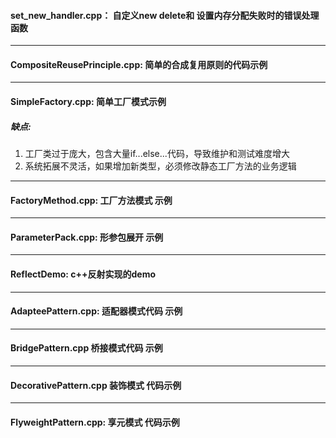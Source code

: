 #### set_new_handler.cpp： 自定义new delete和 设置内存分配失败时的错误处理函数  
***
#### CompositeReusePrinciple.cpp: 简单的合成复用原则的代码示例  
***
#### SimpleFactory.cpp: 简单工厂模式示例  
##### 缺点:
  1. 工厂类过于庞大，包含大量if...else...代码，导致维护和测试难度增大
  2. 系统拓展不灵活，如果增加新类型，必须修改静态工厂方法的业务逻辑
***
#### FactoryMethod.cpp: 工厂方法模式 示例
***
#### ParameterPack.cpp: 形参包展开 示例
***
#### ReflectDemo: c++反射实现的demo
***
#### AdapteePattern.cpp: 适配器模式代码 示例
***
#### BridgePattern.cpp 桥接模式代码 示例
***
#### DecorativePattern.cpp 装饰模式 代码示例
***
#### FlyweightPattern.cpp: 享元模式 代码示例
